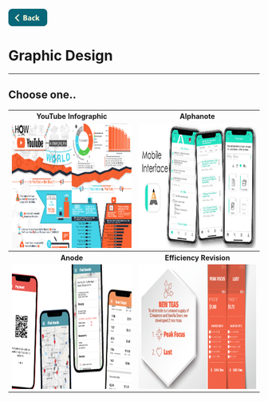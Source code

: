 <a name="top"></a>
[<img src="../Buttons/SVG/back.svg" height="35" width="auto"/>](../README.md/#graphicdesign)
<br>

# Graphic Design
<hr>

## Choose one..

<table>
  <tr>
    <th><b>YouTube Infographic</b></th>
    <th><b>Alphanote</b></th>
  </tr>
  <tr>
    <td><a href="YoutubeInfographic.md/#top"><img src="../Buttons/SVG/youtube infographic.png" height="250" width="auto"/></a></td>
    <td><a href="Alphanote.md/#top"><img src="../Buttons/SVG/alphanote.png" height="250" width="auto"/></a></td>
  </tr>
  <tr>
    <th><b>Anode</b></th>
    <th><b>Efficiency Revision</b></th>
  </tr>
  <tr>
    <td><a href="Anode.md/#top"><img src="../Buttons/SVG/anode.png" height="250" width="auto"/></a></td>
    <td><a href="EfficiencyRevision.md/#top"><img src="../Buttons/SVG/efficiency revision.png" height="250" width="auto"/></a></td>
  </tr>
</table>
